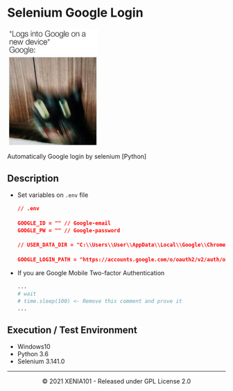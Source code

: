 # Selenium Google Login

<img width="210" src="img/img.jpg">

Automatically Google login by selenium [Python]

## Description

- Set variables on `.env` file
    ```json
    // .env

    GOOGLE_ID = "" // Google-email
    GOOGLE_PW = "" // Google-password

    // USER_DATA_DIR = "C:\\Users\\User\\AppData\\Local\\Google\\Chrome\\User Data\\Default"

    GOOGLE_LOGIN_PATH = "https://accounts.google.com/o/oauth2/v2/auth/oauthchooseaccount?redirect_uri=https%3A%2F%2Fdevelopers.google.com%2Foauthplayground&prompt=consent&response_type=code&client_id=407408718192.apps.googleusercontent.com&scope=email&access_type=offline&flowName=GeneralOAuthFlow"
    ```

- If you are Google Mobile Two-factor Authentication
    ```python
    ...
    # wait
    # time.sleep(100) <- Remove this comment and prove it
    ...
    ```

## Execution / Test Environment
- Windows10
- Python 3.6
- Selenium 3.141.0

---

<p align=center>© 2021 XENIA101 - Released under GPL License 2.0</p>
